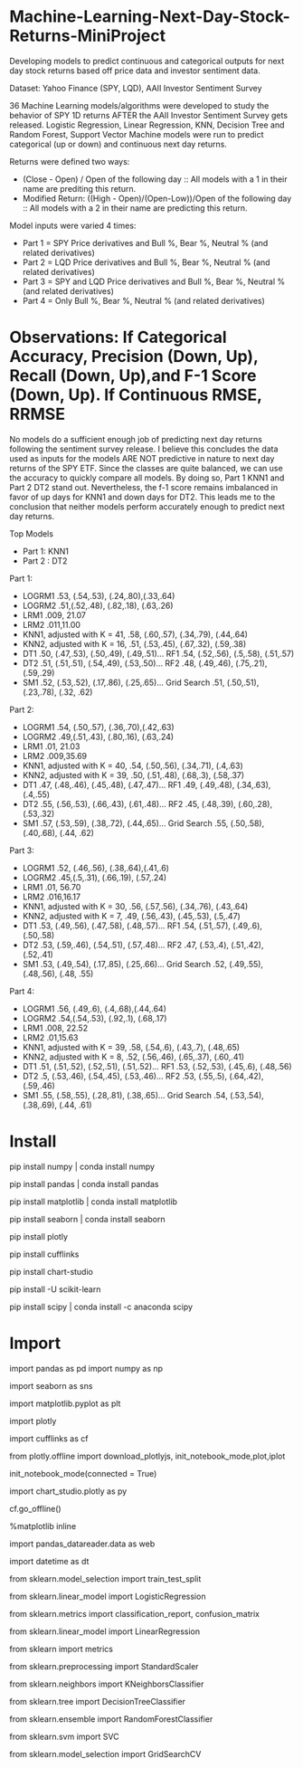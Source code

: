 # Machine-Learning-Next-Day-Stock-Returns-MiniProject
Developing models to predict continuous and categorical outputs for next day stock returns based off price data and investor sentiment data.

Dataset: Yahoo Finance (SPY, LQD), AAII Investor Sentiment Survey

36 Machine Learning models/algorithms were developed to study the behavior of SPY 1D returns AFTER the AAII Investor Sentiment Survey gets released.
Logistic Regression, Linear Regression, KNN, Decision Tree and Random Forest, Support Vector Machine models were run to predict categorical (up or down) and continuous next day returns.

Returns were defined two ways:
- (Close - Open) / Open of the following day :: All models with a 1 in their name are prediting this return.
- Modified Return: ((High - Open)/(Open-Low))/Open of the following day :: All models with a 2 in their name are predicting this return.

Model inputs were varied 4 times:
- Part 1 = SPY Price derivatives and Bull %, Bear %, Neutral % (and related derivatives)
- Part 2 = LQD Price derivatives and Bull %, Bear %, Neutral % (and related derivatives)
- Part 3 = SPY and LQD Price derivatives and Bull %, Bear %, Neutral % (and related derivatives)
- Part 4 = Only Bull %, Bear %, Neutral % (and related derivatives)


# Observations: If Categorical Accuracy, Precision (Down, Up), Recall (Down, Up),and F-1 Score (Down, Up). If Continuous RMSE, RRMSE

No models do a sufficient enough job of predicting next day returns following the sentiment survey release. I believe this concludes the data used as inputs for the models ARE NOT predictive in nature to next day returns of the SPY ETF. Since the classes are quite balanced, we can use the accuracy to quickly compare all models.
By doing so, Part 1 KNN1 and Part 2 DT2 stand out. Nevertheless, the f-1 score remains imbalanced in favor of up days for KNN1 and down days for DT2. This leads me to the conclusion that neither models 
perform accurately enough to predict next day returns.

Top Models
- Part 1: KNN1
- Part 2 : DT2


Part 1:
- LOGRM1 .53, (.54,.53), (.24,.80),(.33,.64)
- LOGRM2 .51,(.52,.48), (.82,.18), (.63,.26)
- LRM1 .009, 21.07
- LRM2 .011,11.00
- KNN1, adjusted with K = 41, .58, (.60,.57), (.34,.79), (.44,.64)
- KNN2, adjusted with K = 16, .51, (.53,.45), (.67,.32), (.59,.38)
- DT1 .50, (.47,.53), (.50,.49), (.49,.51)... RF1 .54, (.52,.56), (.5,.58), (.51,.57)
- DT2 .51, (.51,.51), (.54,.49), (.53,.50)... RF2 .48, (.49,.46), (.75,.21), (.59,.29)
- SM1 .52, (.53,.52), (.17,.86), (.25,.65)... Grid Search .51, (.50,.51), (.23,.78), (.32, .62)

Part 2:
- LOGRM1 .54, (.50,.57), (.36,.70),(.42,.63)
- LOGRM2 .49,(.51,.43), (.80,.16), (.63,.24)
- LRM1 .01, 21.03
- LRM2 .009,35.69
- KNN1, adjusted with K = 40, .54, (.50,.56), (.34,.71), (.4,.63)
- KNN2, adjusted with K = 39, .50, (.51,.48), (.68,.3), (.58,.37)
- DT1 .47, (.48,.46), (.45,.48), (.47,.47)... RF1 .49, (.49,.48), (.34,.63), (.4,.55)
- DT2 .55, (.56,.53), (.66,.43), (.61,.48)... RF2 .45, (.48,.39), (.60,.28), (.53,.32)
- SM1 .57, (.53,.59), (.38,.72), (.44,.65)... Grid Search .55, (.50,.58), (.40,.68), (.44, .62)

Part 3:
- LOGRM1 .52, (.46,.56), (.38,.64),(.41,.6)
- LOGRM2 .45,(.5,.31), (.66,.19), (.57,.24)
- LRM1 .01, 56.70
- LRM2 .016,16.17
- KNN1, adjusted with K = 30, .56, (.57,.56), (.34,.76), (.43,.64)
- KNN2, adjusted with K = 7, .49, (.56,.43), (.45,.53), (.5,.47)
- DT1 .53, (.49,.56), (.47,.58), (.48,.57)... RF1 .54, (.51,.57), (.49,.6), (.50,.58)
- DT2 .53, (.59,.46), (.54,.51), (.57,.48)... RF2 .47, (.53,.4), (.51,.42), (.52,.41)
- SM1 .53, (.49,.54), (.17,.85), (.25,.66)... Grid Search .52, (.49,.55), (.48,.56), (.48, .55)

Part 4:
- LOGRM1 .56, (.49,.6), (.4,.68),(.44,.64)
- LOGRM2 .54,(.54,.53), (.92,.1), (.68,.17)
- LRM1 .008, 22.52
- LRM2 .01,15.63
- KNN1, adjusted with K = 39, .58, (.54,.6), (.43,.7), (.48,.65)
- KNN2, adjusted with K = 8, .52, (.56,.46), (.65,.37), (.60,.41)
- DT1 .51, (.51,.52), (.52,.51), (.51,.52)... RF1 .53, (.52,.53), (.45,.6), (.48,.56)
- DT2 .5, (.53,.46), (.54,.45), (.53,.46)... RF2 .53, (.55,.5), (.64,.42), (.59,.46)
- SM1 .55, (.58,.55), (.28,.81), (.38,.65)... Grid Search .54, (.53,.54), (.38,.69), (.44, .61)

# Install
pip install numpy | conda install numpy

pip install pandas | conda install pandas

pip install matplotlib | conda install matplotlib

pip install seaborn | conda install seaborn

pip install plotly

pip install cufflinks

pip install chart-studio

pip install -U scikit-learn

pip install scipy | conda install -c anaconda scipy

# Import
import pandas as pd
import numpy as np

import seaborn as sns

import matplotlib.pyplot as plt

import plotly

import cufflinks as cf

from plotly.offline import download_plotlyjs, init_notebook_mode,plot,iplot

init_notebook_mode(connected = True)

import chart_studio.plotly as py

cf.go_offline()

%matplotlib inline

import pandas_datareader.data as web

import datetime as dt

from sklearn.model_selection import train_test_split

from sklearn.linear_model import LogisticRegression

from sklearn.metrics import classification_report, confusion_matrix

from sklearn.linear_model import LinearRegression

from sklearn import metrics

from sklearn.preprocessing import StandardScaler

from sklearn.neighbors import KNeighborsClassifier

from sklearn.tree import DecisionTreeClassifier

from sklearn.ensemble import RandomForestClassifier

from sklearn.svm import SVC

from sklearn.model_selection import GridSearchCV
